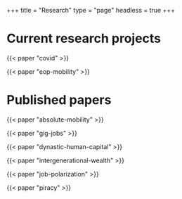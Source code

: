 +++
title = "Research"
type = "page"
headless = true
+++

# Current research projects

{{< paper "covid" >}}

{{< paper "eop-mobility" >}}

# Published papers

{{< paper "absolute-mobility" >}}

{{< paper "gig-jobs" >}}

{{< paper "dynastic-human-capital" >}}

{{< paper "intergenerational-wealth" >}}

{{< paper "job-polarization" >}}

{{< paper "piracy" >}}
